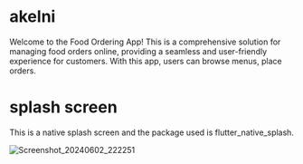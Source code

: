 # akelni

Welcome to the Food Ordering App! This is a comprehensive solution for managing food orders online,
providing a seamless and user-friendly experience for customers. With this app, users can browse menus, place orders.

# splash screen 

This is a native splash screen and the package used is flutter_native_splash.

![Screenshot_20240602_222251](https://github.com/AbdoGKash/akelni/assets/160290297/4fc3f325-2795-4a2c-9056-e9e042c384c8)


